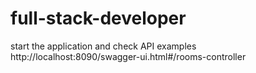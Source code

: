 # full-stack-developer
 start the application and check API examples
 http://localhost:8090/swagger-ui.html#/rooms-controller